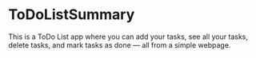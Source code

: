 # ToDoListSummary
This is a ToDo List app where you can add your tasks, see all your tasks, delete tasks, and mark tasks as done — all from a simple webpage.

